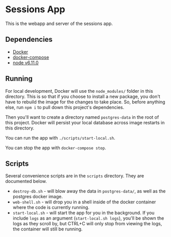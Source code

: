 # Sessions App

This is the webapp and server of the sessions app.

## Dependencies

* [Docker](https://www.docker.com/)
* [docker-compose](https://docs.docker.com/compose/install/)
* [node v6.11.0](https://nodejs.org/en/download/)

## Running

For local development, Docker will use the `node_modules/` folder in this directory.
This is so that if you choose to install a new package, you don't have to rebuild
the image for the changes to take place. So, before anything else, run `npm i` to
pull down this project's dependencies.

Then you'll want to create a directory named `postgres-data` in the root of this
project. Docker will persist your local database across image restarts in this
directory.

You can run the app with `./scripts/start-local.sh`.

You can stop the app with `docker-compose stop`.

## Scripts

Several convenience scripts are in the `scripts` directory. They are documented
below.

* `destroy-db.sh` - will blow away the data in `postgres-data/`, as well as the
  postgres docker image.
* `web-shell.sh` - will drop you in a shell inside of the docker container where
  the code is currently running.
* `start-local.sh` - will start the app for you in the background. If you include
  `logs` as an argument (`start-local.sh logs`), you'll be shown the logs as they
  scroll by, but CTRL+C will only stop from viewing the logs, the container will
  still be running.
